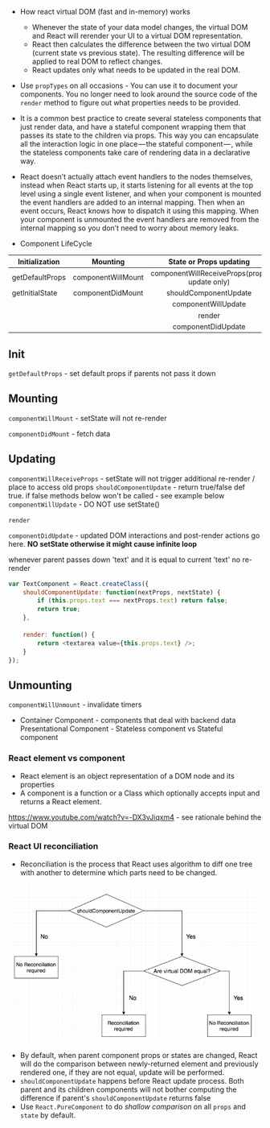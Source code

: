 * How react virtual DOM (fast and in-memory) works
  * Whenever the state of your data model changes, the virtual DOM and React will rerender your UI to a virtual DOM representation.
  * React then calculates the difference between the two virtual DOM (current state vs previous state).
    The resulting difference will be applied to real DOM to reflect changes.
  * React updates only what needs to be updated in the real DOM.
* Use `propTypes` on all occasions - You can use it to document your components. You no longer need to look around the source code of the `render` method to figure out what properties needs to be provided.

* It is a common best practice to create several stateless components that just render data, and have a stateful component wrapping them that passes its state to the children via props. This way you can encapsulate all the interaction logic in one place — the stateful component — , while the stateless components take care of rendering data in a declarative way.

* React doesn’t actually attach event handlers to the nodes themselves, instead when React starts up, it starts listening for all events at the top level using a single event listener, and when your component is mounted the event handlers are added to an internal mapping. Then when an event occurs, React knows how to dispatch it using this mapping. When your component is unmounted the event handlers are removed from the internal mapping so you don’t need to worry about memory leaks.

* Component LifeCycle

|Initialization   |Mounting           |State or Props updating  |Unmounting|
| -------- |:---------------:|:---------------:| --------:|
|getDefaultProps   |componentWillMount|componentWillReceiveProps(props update only)|componentWillUnmount
|getInitialState   |componentDidMount |shouldComponentUpdate|
|                  |                  |componentWillUpdate|
|                  |                  |render|
|                  |                  |componentDidUpdate|

Init
---
`getDefaultProps` - set default props if parents not pass it down

Mounting
---
`componentWillMount` - setState will not re-render

`componentDidMount` - fetch data

Updating
---
`componentWillReceiveProps` - setState will not trigger additional re-render / place to access old props
`shouldComponentUpdate` - return true/false def true. if false methods below won't be called - see example below
`componentWillUpdate` - DO NOT use setState()

`render`

`componentDidUpdate`  - updated DOM interactions and post-render actions go here. **NO setState otherwise it might cause infinite loop**

whenever parent passes down 'text' and it is equal to current 'text' no re-render

```javascript
var TextComponent = React.createClass({
    shouldComponentUpdate: function(nextProps, nextState) {
        if (this.props.text === nextProps.text) return false;
        return true;
    },

    render: function() {
        return <textarea value={this.props.text} />;
    }
});
```
Unmounting
---
`componentWillUnmount` - invalidate timers

* Container Component - components that deal with backend data
Presentational Component - Stateless component vs Stateful component


### React element vs component

* React element is an object representation of a DOM node and its properties
* A component is a function or a Class which optionally accepts input and returns a React element.


https://www.youtube.com/watch?v=-DX3vJiqxm4 - see rationale behind the virtual DOM

### React UI reconciliation

* Reconciliation is the process that React uses algorithm to diff one tree with another to determine which parts need to be changed.

![React UI update](./react_ui_update.png)

* By default, when parent component props or states are changed, React will do the comparison between newly-returned element and previously rendered one, if they are not equal, update will be performed.
* `shouldComponentUpdate` happens before React update process. Both parent and its children components will not bother computing the difference if parent's `shouldComponentUpdate` returns false
* Use `React.PureComponent` to do *shallow comparison* on all `props` and `state` by default.





